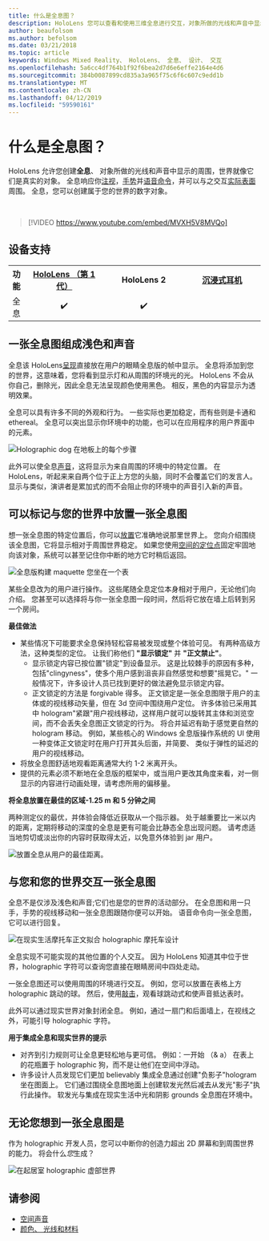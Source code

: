 ```yaml
---
title: 什么是全息图？
description: HoloLens 您可以查看和使用三维全息进行交互，对象所做的光线和声音中显示的周围世界。
author: beaufolsom
ms.author: befolsom
ms.date: 03/21/2018
ms.topic: article
keywords: Windows Mixed Reality、 HoloLens、 全息、 设计、 交互
ms.openlocfilehash: 5a6cc4df764b1f92f6bea2d7d6e6effe2164e4d6
ms.sourcegitcommit: 384b0087899cd835a3a965f75c6f6c607c9edd1b
ms.translationtype: MT
ms.contentlocale: zh-CN
ms.lasthandoff: 04/12/2019
ms.locfileid: "59590161"
---
```

# <a name="what-is-a-hologram"></a>什么是全息图？

HoloLens 允许您创建**全息**、 对象所做的光线和声音中显示的周围，世界就像它们是真实的对象。 全息响应你[注视](gaze.md)，[手势](gestures.md)并[语音命令](voice-input.md)，并可以与之交互[实际表面](spatial-mapping.md)周围。 全息，您可以创建属于您的世界的数字对象。

<br>

>[!VIDEO https://www.youtube.com/embed/MVXH5V8MVQo]

## <a name="device-support"></a>设备支持

<table>
<tr>
<th>功能</th><th style="width:150px"> <a href="hololens-hardware-details.md">HoloLens （第 1 代）</a></th><th style="width:150px">HoloLens 2</th><th style="width:150px"> <a href="immersive-headset-hardware-details.md">沉浸式耳机</a></th>
</tr><tr>
<td> 全息</td><td style="text-align: center;"> ✔️</td><td style="text-align: center;"> ✔️</td><td style="text-align: center;"></td>
</tr>
</table>

## <a name="a-hologram-is-made-of-light-and-sound"></a>一张全息图组成浅色和声音

全息该 HoloLens[呈现](rendering.md)直接放在用户的眼睛全息版的帧中显示。 全息将添加到您的世界，这意味着，您将看到显示灯和从周围的环境光的光。 HoloLens 不会从你自己，删除光，因此全息无法呈现颜色使用黑色。 相反，黑色的内容显示为透明效果。

全息可以具有许多不同的外观和行为。 一些实际也更加稳定，而有些则是卡通和 ethereal。 全息可以突出显示你环境中的功能，也可以在应用程序的用户界面中的元素。

![Holographic dog 在地板上的每个步骤](images/fang3-640px.jpg)

此外可以使全息[声音](spatial-sound.md)，这将显示为来自周围的环境中的特定位置。 在 HoloLens，听起来来自两个位于正上方您的头脑，同时不会覆盖它们的发言人。 显示与类似，演讲者是累加式的而不会阻止你的环境中的声音引入新的声音。

## <a name="a-hologram-can-be-placed-in-the-world-or-tag-along-with-you"></a>可以标记与您的世界中放置一张全息图

想一张全息图的特定位置后，你可以[放置](coordinate-systems.md)它准确地说那里世界上。 您向介绍围绕该全息图，它将显示相对于周围世界稳定。 如果您使用[空间的定位点](coordinate-systems.md#spatial-anchors)固定牢固地向该对象，系统可以甚至记住你中断的地方它时稍后返回。

![全息版构建 maquette 您坐在一个表](images/image5-640px.png)

某些全息改为的用户进行操作。 这些尾随全息定位本身相对于用户，无论他们向介绍。 您甚至可以选择将与你一张全息图一段时间，然后将它放在墙上后转到另一个房间。

**最佳做法**
* 某些情况下可能要求全息保持轻松容易被发现或整个体验可见。 有两种高级方法，这种类型的定位。 让我们称他们 **"显示锁定"** 并 **"正文禁止"**。
   * 显示锁定内容已按位置"锁定"到设备显示。 这是比较棘手的原因有多种，包括"clingyness"，使多个用户感到沮丧非自然感觉和想要"摇晃它。" 一般情况下，许多设计人员已找到更好的做法避免显示锁定内容。
   * 正文锁定的方法是 forgivable 得多。 正文锁定是一张全息图限于用户的主体或的视线移动矢量，但在 3d 空间中围绕用户定位。 许多体验已采用其中 hologram"紧跟"用户视线移动，这样用户就可以旋转其主体和浏览空间，而不会丢失全息图正文锁定的行为。 将合并延迟有助于感觉更自然的 hologram 移动。 例如，某些核心的 Windows 全息版操作系统的 UI 使用一种变体正文锁定时在用户打开其头后面，并简要、 类似于弹性的延迟的用户的视线移动。
* 将放全息图舒适地观看距离通常大约 1-2 米离开头。
* 提供的元素必须不断地在全息版的框架中，或当用户更改其角度来看，对一侧显示的内容进行动画处理，请考虑所用的偏移量。

**将全息放置在最佳的区域-1.25 m 和 5 分钟之间**

两种测定仪的最优，并体验会降低近获取从一个指示器。 处于越重要比一米以内的距离，定期将移动的深度的全息是更有可能会比静态全息出现问题。 请考虑适当地剪切或淡出你的内容时获取得太近，以免意外体验到 jar 用户。

![放置全息从用户的最佳距离。](images/distanceguiderendering-640px.png)

## <a name="a-hologram-interacts-with-you-and-your-world"></a>与您和您的世界交互一张全息图

全息不是仅涉及浅色和声音;它们也是您的世界的活动部分。 在全息图和用一只手，手势的视线移动和一张全息图跟随你便可以开始。 语音命令向一张全息图，它可以进行回复。

![在现实生活摩托车正文拟合 holographic 摩托车设计](images/image8-640px.png)

全息实现不可能实现的其他位置的个人交互。 因为 HoloLens 知道其中位于世界，holographic 字符可以查询您直接在眼睛房间中四处走动。

一张全息图还可以使用周围的环境进行交互。 例如，您可以放置在表格上方 holographic 跳动的球。 然后，使用[敲击](gestures.md#air-tap)，观看球跳动式和使声音抵达表时。

此外可以通过现实世界对象封闭全息。 例如，通过一扇门和后面墙上，在视线之外，可能引导 holographic 字符。

**用于集成全息和现实世界的提示**
* 对齐到引力规则可让全息更轻松地与更可信。 例如：一开始 （& a） 在表上的花瓶置于 holographic 狗，而不是让他们在空间中浮动。
* 许多设计人员发现它们更加 believably 集成全息通过创建"负影子"hologram 坐在图面上。 它们通过围绕全息图地面上创建软发光然后减去从发光"影子"执行此操作。 软发光与集成在现实生活中光和阴影 grounds 全息图在环境中。

## <a name="a-hologram-is-whatever-you-dream-up"></a>无论您想到一张全息图是

作为 holographic 开发人员，您可以中断你的创造力超出 2D 屏幕和到周围世界的能力。 将会什么*您*生成？

![在起居室 holographic 虚部世界](images/designoverview.jpg)

## <a name="see-also"></a>请参阅
* [空间声音](spatial-sound.md)
* [颜色、 光线和材料](color,-light-and-materials.md)

